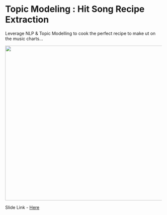 # Topic Modeling : Hit Song Recipe Extraction
Leverage NLP &amp; Topic Modelling to cook the perfect recipe to make ut on the music charts…

<p align="center">
<img src="https://github.com/anubhavnehru/Topic-Modeling-Hit-Song-Recipe-Extraction/assets/32483022/2fcf8530-14bc-44ea-9c2b-1299fe8744d1" width="800" height="500">
</p>

Slide Link - [Here](https://docs.google.com/presentation/d/1GMqjlAWCfDdc7y0y2mybQX5f6f1bDdr27xFjRIxIOlc/edit?usp=sharing)
